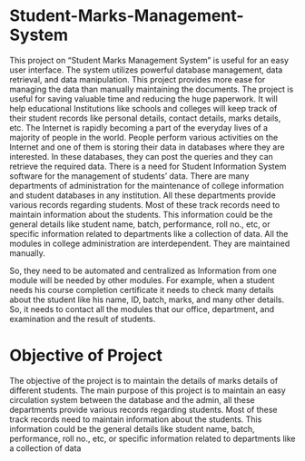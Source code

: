 # Student-Marks-Management-System
This project on “Student Marks Management System” is useful for an easy user interface. The system utilizes powerful database management, data retrieval, and data manipulation. This project provides more ease for managing the data than manually maintaining the documents. The project is useful for saving valuable time and reducing the huge paperwork.
 It will help educational Institutions like schools and colleges will keep track of their student records like personal details, contact details, marks details, etc. The Internet is rapidly becoming a part of the everyday lives of a majority of people in the world. People perform various activities on the Internet and one of them is storing their data in databases where they are interested. In these databases, they can post the queries and they can retrieve the required data. 
There is a need for Student Information System software for the management of students’ data. There are many departments of administration for the maintenance of college information and student databases in any institution. 
All these departments provide various records regarding students. Most of these track records need to maintain information about the students. This information could be the general details like student name, batch, performance, roll no., etc, or specific information related to departments like a collection of data. All the modules in college administration are interdependent. They are maintained manually. 

So, they need to be automated and centralized as Information from one module will be needed by other modules. For example, when a student needs his course completion certificate it needs to check many details about the student like his name, ID, batch, marks, and many other details. So, it needs to contact all the modules that our office, department, and examination and the result of students.
# Objective of Project
 The objective of the project is to maintain the details of marks  details of different students. The main purpose of this project is to maintain an easy circulation system between the database and the admin, all these departments provide various records regarding students. Most of these track records need to maintain information about the students. This information could be the general details like student name, batch, performance, roll no., etc, or specific information related to departments like a collection of data
